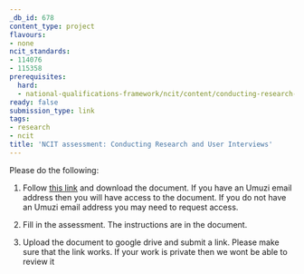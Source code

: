 ```yaml
---
_db_id: 678
content_type: project
flavours:
- none
ncit_standards:
- 114076
- 115358
prerequisites:
  hard:
  - national-qualifications-framework/ncit/content/conducting-research-and-user-interviews
ready: false
submission_type: link
tags:
- research
- ncit
title: 'NCIT assessment: Conducting Research and User Interviews'
---
```


Please do the following:

1. Follow [this link](https://drive.google.com/file/d/1s-HefSdAbWLgriKaf7rOL4M81zZGpG-x/view?usp=sharing) and download the document. If you have an Umuzi email address then you will have access to the document. If you do not have an Umuzi email address you may need to request access.

2. Fill in the assessment. The instructions are in the document. 
   
4. Upload the document to google drive and submit a link. Please make sure that the link works. If your work is private then we wont be able to review it 